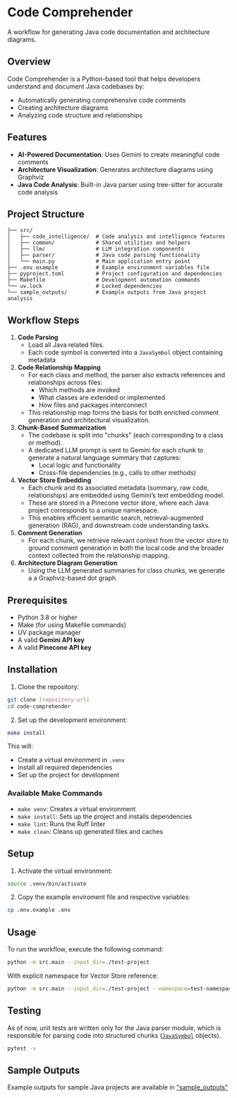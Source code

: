 # Code Comprehender

A workflow for generating Java code documentation and architecture diagrams.

## Overview

Code Comprehender is a Python-based tool that helps developers understand and document Java codebases by:

- Automatically generating comprehensive code comments
- Creating architecture diagrams
- Analyzing code structure and relationships

## Features

- **AI-Powered Documentation**: Uses Gemini to create meaningful code comments
- **Architecture Visualization**: Generates architecture diagrams using Graphviz
- **Java Code Analysis**: Built-in Java parser using tree-sitter for accurate code analysis

## Project Structure

```
├── src/
│   ├── code_intelligence/  # Code analysis and intelligence features
│   ├── common/             # Shared utilities and helpers
│   ├── llm/                # LLM integration components
│   ├── parser/             # Java code parsing functionality
│   └── main.py             # Main application entry point
├── .env.example            # Example environment variables file
├── pyproject.toml          # Project configuration and dependencies
├── Makefile                # Development automation commands
└── uv.lock                 # Locked dependencies
└── sample_outputs/         # Example outputs from Java project analysis
```

## Workflow Steps

1. **Code Parsing**
   - Load all Java related files.
   - Each code symbol is converted into a `JavaSymbol` object containing metadata
2. **Code Relationship Mapping**
   - For each class and method, the parser also extracts references and relationships across files:
     - Which methods are invoked
     - What classes are extended or implemented
     - How files and packages interconnect
   - This relationship map forms the basis for both enriched comment generation and architectural visualization.
3. **Chunk-Based Summarization**
   - The codebase is split into "chunks" (each corresponding to a class or method).
   - A dedicated LLM prompt is sent to Gemini for each chunk to generate a natural language summary that captures:
     - Local logic and functionality
     - Cross-file dependencies (e.g., calls to other methods)
4. **Vector Store Embedding**
   - Each chunk and its associated metadata (summary, raw code, relationships) are embedded using Gemini’s text embedding model.
   - These are stored in a Pinecone vector store, where each Java project corresponds to a unique namespace.
   - This enables efficient semantic search, retrieval-augmented generation (RAG), and downstream code understanding tasks.
5. **Comment Generation**
   - For each chunk, we retrieve relevant context from the vector store to ground comment generation in both the local code and the broader context collected from the relationship mapping.
6. **Architecture Diagram Generation**
   - Using the LLM generated summaries for class chunks, we generate a a Graphviz-based dot graph.

## Prerequisites

- Python 3.8 or higher
- Make (for using Makefile commands)
- UV package manager
- A valid **Gemini API key**
- A valid **Pinecone API key**

## Installation

1. Clone the repository:

```bash
git clone [repository-url]
cd code-comprehender
```

2. Set up the development environment:

```bash
make install
```

This will:

- Create a virtual environment in `.venv`
- Install all required dependencies
- Set up the project for development

### Available Make Commands

- `make venv`: Creates a virtual environment
- `make install`: Sets up the project and installs dependencies
- `make lint`: Runs the Ruff linter
- `make clean`: Cleans up generated files and caches

## Setup

1. Activate the virtual environment:

```bash
source .venv/bin/activate
```

2. Copy the example enviroment file and respective variables:

```bash
cp .env.example .env
```

## Usage

To run the workflow, execute the following command:

```bash
python -m src.main --input_dir=./test-project
```

With explicit namespace for Vector Store reference:

```bash
python -m src.main --input_dir=./test-project --namespace=test-namespace
```

## Testing

As of now, unit tests are written only for the Java parser module, which is responsible for parsing code into structured chunks ([`JavaSymbol`](src/common/types.py) objects).

```bash
pytest -v
```

## Sample Outputs

Example outputs for sample Java projects are available in ["sample_outputs"](/sample_outputs)
